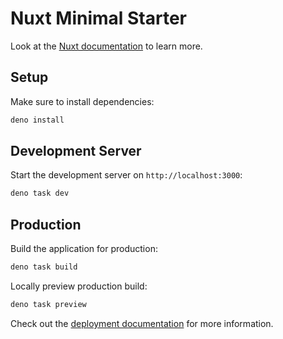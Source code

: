 # Nuxt Minimal Starter

Look at the [Nuxt documentation](https://nuxt.com/docs/getting-started/introduction) to learn more.

## Setup

Make sure to install dependencies:

```bash
deno install
```

## Development Server

Start the development server on `http://localhost:3000`:

```bash
deno task dev
```

## Production

Build the application for production:

```bash
deno task build
```

Locally preview production build:

```bash
deno task preview
```

Check out the [deployment documentation](https://nuxt.com/docs/getting-started/deployment) for more information.
